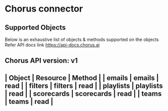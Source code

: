 # Chorus connector


## Supported Objects 
Below is an exhaustive list of objects & methods supported on the objects
Refer API docs link https://api-docs.chorus.ai

Chorus API version: v1
----------------------------------------------------
| Object           | Resource         | Method     |
| emails           | emails           | read       |
| filters          | filters          | read       |
| playlists        | playlists        | read       |
| scorecards       | scorecards       | read       |
| teams            | teams            | read       |
----------------------------------------------------